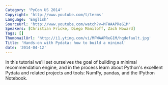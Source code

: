 ```yaml
---
Category: 'PyCon US 2014'
Copyright: 'http://www.youtube.com/t/terms'
Language: 'English'
SourceUrl: 'http://www.youtube.com/watch?v=MFWAAPReG1M'
Speakers: [Christian Fricke, Diego Maniloff, Zach Howard]
Tags: []
ThumbnailUrl: 'http://i1.ytimg.com/vi/MFWAAPReG1M/hqdefault.jpg'
Title: 'Hands-on with Pydata: how to build a minimal'
date: '2014-04-12'
---
```

In this tutorial we'll set ourselves the goal of building a minimal recommendation engine, and in the process learn about Python's excellent Pydata and related projects and tools: NumPy, pandas, and the IPython Notebook.

